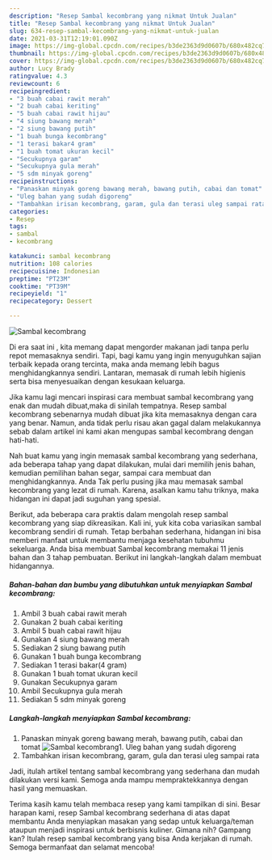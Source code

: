 ```yaml
---
description: "Resep Sambal kecombrang yang nikmat Untuk Jualan"
title: "Resep Sambal kecombrang yang nikmat Untuk Jualan"
slug: 634-resep-sambal-kecombrang-yang-nikmat-untuk-jualan
date: 2021-03-31T12:19:01.090Z
image: https://img-global.cpcdn.com/recipes/b3de2363d9d0607b/680x482cq70/sambal-kecombrang-foto-resep-utama.jpg
thumbnail: https://img-global.cpcdn.com/recipes/b3de2363d9d0607b/680x482cq70/sambal-kecombrang-foto-resep-utama.jpg
cover: https://img-global.cpcdn.com/recipes/b3de2363d9d0607b/680x482cq70/sambal-kecombrang-foto-resep-utama.jpg
author: Lucy Brady
ratingvalue: 4.3
reviewcount: 6
recipeingredient:
- "3 buah cabai rawit merah"
- "2 buah cabai keriting"
- "5 buah cabai rawit hijau"
- "4 siung bawang merah"
- "2 siung bawang putih"
- "1 buah bunga kecombrang"
- "1 terasi bakar4 gram"
- "1 buah tomat ukuran kecil"
- "Secukupnya garam"
- "Secukupnya gula merah"
- "5 sdm minyak goreng"
recipeinstructions:
- "Panaskan minyak goreng bawang merah, bawang putih, cabai dan tomat"
- "Uleg bahan yang sudah digoreng"
- "Tambahkan irisan kecombrang, garam, gula dan terasi uleg sampai rata"
categories:
- Resep
tags:
- sambal
- kecombrang

katakunci: sambal kecombrang 
nutrition: 108 calories
recipecuisine: Indonesian
preptime: "PT23M"
cooktime: "PT39M"
recipeyield: "1"
recipecategory: Dessert

---
```



![Sambal kecombrang](https://img-global.cpcdn.com/recipes/b3de2363d9d0607b/680x482cq70/sambal-kecombrang-foto-resep-utama.jpg)

Di era  saat ini , kita memang dapat mengorder makanan jadi tanpa perlu repot memasaknya sendiri. Tapi, bagi kamu yang ingin menyuguhkan sajian terbaik kepada orang tercinta, maka anda memang lebih bagus menghidangkannya sendiri. Lantaran, memasak di rumah lebih higienis serta bisa menyesuaikan dengan kesukaan keluarga.

Jika kamu lagi mencari inspirasi cara membuat sambal kecombrang yang enak dan mudah dibuat,maka di sinilah tempatnya. Resep sambal kecombrang  sebenarnya mudah dibuat jika kita memasaknya dengan cara yang benar. Namun, anda tidak perlu risau akan gagal dalam melakukannya 
sebab dalam artikel ini kami akan mengupas sambal kecombrang dengan hati-hati.  



Nah buat kamu yang ingin memasak sambal kecombrang yang sederhana, ada beberapa tahap yang dapat dilakukan, mulai dari memilih jenis bahan, kemudian pemilihan bahan segar, sampai cara membuat dan menghidangkannya. Anda Tak perlu pusing jika mau memasak sambal kecombrang yang lezat di rumah. Karena, asalkan kamu  tahu triknya, maka hidangan ini dapat jadi suguhan yang spesial.

Berikut, ada beberapa cara praktis  dalam mengolah resep sambal kecombrang yang siap dikreasikan. Kali ini, yuk kita coba variasikan sambal kecombrang sendiri di rumah. Tetap berbahan sederhana, hidangan ini bisa memberi manfaat untuk membantu menjaga kesehatan tubuhmu sekeluarga. Anda bisa membuat Sambal kecombrang memakai 11 jenis bahan dan 3 tahap pembuatan. Berikut ini langkah-langkah dalam membuat hidangannya.

<!--inarticleads1-->

##### Bahan-bahan dan bumbu yang dibutuhkan untuk menyiapkan Sambal kecombrang:

1. Ambil 3 buah cabai rawit merah
1. Gunakan 2 buah cabai keriting
1. Ambil 5 buah cabai rawit hijau
1. Gunakan 4 siung bawang merah
1. Sediakan 2 siung bawang putih
1. Gunakan 1 buah bunga kecombrang
1. Sediakan 1 terasi bakar(4 gram)
1. Gunakan 1 buah tomat ukuran kecil
1. Gunakan Secukupnya garam
1. Ambil Secukupnya gula merah
1. Sediakan 5 sdm minyak goreng




<!--inarticleads2-->

##### Langkah-langkah menyiapkan Sambal kecombrang:

1. Panaskan minyak goreng bawang merah, bawang putih, cabai dan tomat
<img src="https://img-global.cpcdn.com/steps/643f544456c5a72d/160x128cq70/sambal-kecombrang-langkah-memasak-1-foto.jpg" alt="Sambal kecombrang">1. Uleg bahan yang sudah digoreng
1. Tambahkan irisan kecombrang, garam, gula dan terasi uleg sampai rata




Jadi, itulah artikel tentang  sambal kecombrang  yang sederhana dan mudah dilakukan versi kami. Semoga anda mampu mempraktekkannya dengan hasil yang memuaskan. 

Terima kasih kamu telah membaca resep yang kami tampilkan di sini. Besar harapan kami, resep  Sambal kecombrang sederhana di atas dapat membantu Anda menyiapkan masakan yang sedap untuk keluarga/teman ataupun menjadi inspirasi untuk berbisnis kuliner. Gimana nih? Gampang kan? Itulah resep sambal kecombrang yang bisa Anda kerjakan di rumah. Semoga bermanfaat dan selamat mencoba!

